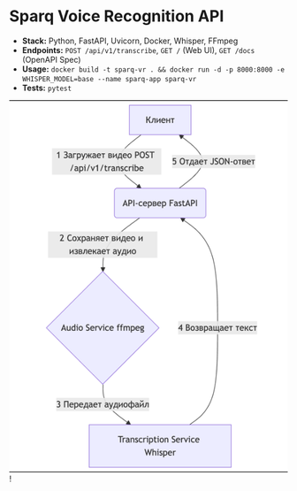 # Sparq Voice Recognition API

- **Stack:** Python, FastAPI, Uvicorn, Docker, Whisper, FFmpeg
- **Endpoints:** `POST /api/v1/transcribe`, `GET /` (Web UI), `GET /docs` (OpenAPI Spec)
- **Usage:** `docker build -t sparq-vr . && docker run -d -p 8000:8000 -e WHISPER_MODEL=base --name sparq-app sparq-vr`
- **Tests:** `pytest`


![img.png](docs/img.png)!